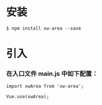 # 安装

```
$ npm install xw-area --save
```

# 引入

### 在入口文件 main.js 中如下配置：

```
import xwArea from 'xw-area';

Vue.use(xwArea);
```
